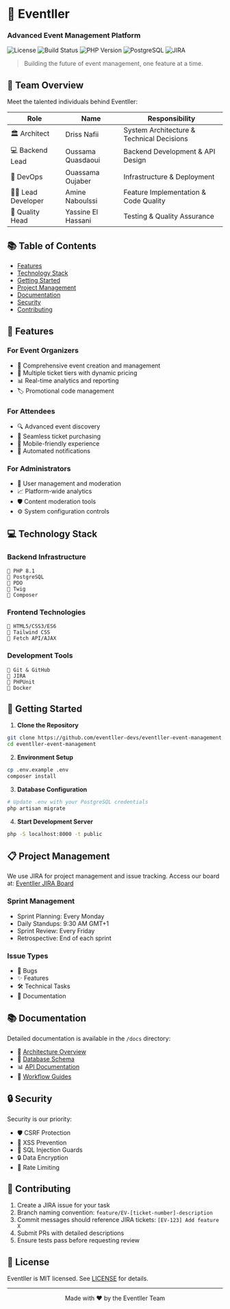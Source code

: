 # 🎪 Eventller
### Advanced Event Management Platform

![License](https://img.shields.io/badge/license-MIT-blue.svg)
![Build Status](https://img.shields.io/github/actions/workflow/status/eventller-devs/eventller-event-management/main.yml)
![PHP Version](https://img.shields.io/badge/php-%3E%3D8.1-brightgreen.svg)
![PostgreSQL](https://img.shields.io/badge/PostgreSQL-Latest-blue)
![JIRA](https://img.shields.io/badge/JIRA-Active-blue)

> Building the future of event management, one feature at a time.

## 👥 Team Overview

Meet the talented individuals behind Eventller:

| Role | Name | Responsibility |
|------|------|----------------|
| 🏛️ Architect | Driss Nafii | System Architecture & Technical Decisions |
| 💻 Backend Lead | Oussama Quasdaoui | Backend Development & API Design |
| 🔧 DevOps | Ouassama Oujaber | Infrastructure & Deployment |
| 👨‍💻 Lead Developer | Amine Naboulssi | Feature Implementation & Code Quality |
| 🎯 Quality Head | Yassine El Hassani | Testing & Quality Assurance |

## 📚 Table of Contents

- [Features](#-features)
- [Technology Stack](#-technology-stack)
- [Getting Started](#-getting-started)
- [Project Management](#-project-management)
- [Documentation](#-documentation)
- [Security](#-security)
- [Contributing](#-contributing)

## 🚀 Features

### For Event Organizers
- 📅 Comprehensive event creation and management
- 🎫 Multiple ticket tiers with dynamic pricing
- 📊 Real-time analytics and reporting
- 🏷️ Promotional code management

### For Attendees
- 🔍 Advanced event discovery
- 🛒 Seamless ticket purchasing
- 📱 Mobile-friendly experience
- 📧 Automated notifications

### For Administrators
- 👥 User management and moderation
- 📈 Platform-wide analytics
- 🛡️ Content moderation tools
- ⚙️ System configuration controls

## 💻 Technology Stack

### Backend Infrastructure
```
🔷 PHP 8.1
🔶 PostgreSQL
🔷 PDO
🔶 Twig
🔷 Composer
```

### Frontend Technologies
```
🔷 HTML5/CSS3/ES6
🔶 Tailwind CSS
🔷 Fetch API/AJAX
```

### Development Tools
```
🔷 Git & GitHub
🔶 JIRA
🔷 PHPUnit
🔶 Docker
```

## 🚀 Getting Started

1. **Clone the Repository**
```bash
git clone https://github.com/eventller-devs/eventller-event-management.git
cd eventller-event-management
```

2. **Environment Setup**
```bash
cp .env.example .env
composer install
```

3. **Database Configuration**
```bash
# Update .env with your PostgreSQL credentials
php artisan migrate
```

4. **Start Development Server**
```bash
php -S localhost:8000 -t public
```

## 📋 Project Management

We use JIRA for project management and issue tracking. Access our board at:
[Eventller JIRA Board](https://amineyoucode.atlassian.net/jira/software/projects/EV/boards/13)

### Sprint Management
- Sprint Planning: Every Monday
- Daily Standups: 9:30 AM GMT+1
- Sprint Review: Every Friday
- Retrospective: End of each sprint

### Issue Types
- 🐛 Bugs
- ✨ Features
- 🛠️ Technical Tasks
- 📝 Documentation

## 📚 Documentation

Detailed documentation is available in the `/docs` directory:

- 📐 [Architecture Overview](docs/ARCHITECTURE.md)
- 💾 [Database Schema](docs/database.md)
- 📊 [API Documentation](docs/api.md)
- 🔄 [Workflow Guides](docs/workflows.md)

## 🔒 Security

Security is our priority:

- 🛡️ CSRF Protection
- 🔐 XSS Prevention
- 📝 SQL Injection Guards
- 🔒 Data Encryption
- 🚦 Rate Limiting

## 🤝 Contributing

1. Create a JIRA issue for your task
2. Branch naming convention: `feature/EV-[ticket-number]-description`
3. Commit messages should reference JIRA tickets: `[EV-123] Add feature X`
4. Submit PRs with detailed descriptions
5. Ensure tests pass before requesting review

## 📄 License

Eventller is MIT licensed. See [LICENSE](LICENSE) for details.

---

<div align="center">
Made with ❤️ by the Eventller Team
</div>
